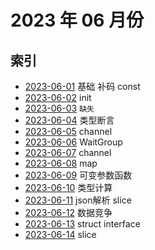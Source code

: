 # 2023 年 06 月份

## 索引

- [2023-06-01](./01/README.md) 基础 补码 const
- [2023-06-02](./02/README.md) init
- [2023-06-03](#) `缺失`
- [2023-06-04](./04/README.md) 类型断言
- [2023-06-05](./05/README.md) channel
- [2023-06-06](./06/README.md) WaitGroup
- [2023-06-07](./07/README.md) channel
- [2023-06-08](./08/README.md) map
- [2023-06-09](./09/README.md) 可变参数函数
- [2023-06-10](./10/README.md) 类型计算
- [2023-06-11](./11/README.md) json解析 slice
- [2023-06-12](./12/README.md) 数据竞争
- [2023-06-13](./13/README.md) struct interface
- [2023-06-14](./14/README.md) slice

